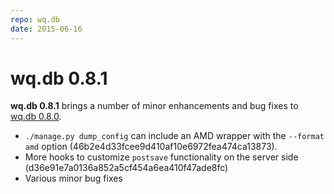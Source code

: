 ```yaml
---
repo: wq.db
date: 2015-06-16
---
```


# wq.db 0.8.1

**wq.db 0.8.1** brings a number of minor enhancements and bug fixes to [wq.db 0.8.0](./wq.db-0.8.0.md).
- `./manage.py dump_config` can include an AMD wrapper with the `--format amd` option (46b2e4d33fcee9d410af10e6972fea474ca13873).
- More hooks to customize `postsave` functionality on the server side (d36e91e7a0136a852a5cf454a6ea410f47ade8fc)
- Various minor bug fixes
